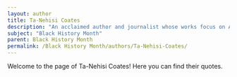 ```yaml
---
layout: author
title: Ta-Nehisi Coates
description: "An acclaimed author and journalist whose works focus on African American culture and history, emphasizing the ongoing impact of systemic racism."
subject: "Black History Month"
parent: Black History Month
permalink: /Black History Month/authors/Ta-Nehisi-Coates/
---
```


Welcome to the page of Ta-Nehisi Coates! Here you can find their quotes.
